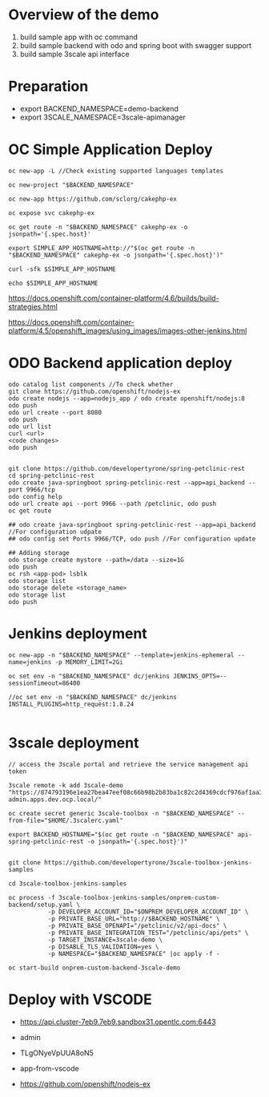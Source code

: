 # Overview of the demo
1. build sample app with oc command
2. build sample backend with odo and spring boot with swagger support
3. build sample 3scale api interface

# Preparation
-   export BACKEND_NAMESPACE=demo-backend
-   export 3SCALE_NAMESPACE=3scale-apimanager

# OC Simple Application Deploy
```
oc new-app -L //Check existing supported languages templates

oc new-project "$BACKEND_NAMESPACE"

oc new-app https://github.com/sclorg/cakephp-ex

oc expose svc cakephp-ex

oc get route -n "$BACKEND_NAMESPACE" cakephp-ex -o jsonpath='{.spec.host}'

export SIMPLE_APP_HOSTNAME=http://"$(oc get route -n "$BACKEND_NAMESPACE" cakephp-ex -o jsonpath='{.spec.host}')"

curl -sfk $SIMPLE_APP_HOSTNAME

echo $SIMPLE_APP_HOSTNAME
```

https://docs.openshift.com/container-platform/4.6/builds/build-strategies.html

https://docs.openshift.com/container-platform/4.5/openshift_images/using_images/images-other-jenkins.html

# ODO Backend application deploy
```
odo catalog list components //To check whether
git clone https://github.com/openshift/nodejs-ex
odo create nodejs --app=nodejs_app / odo create openshift/nodejs:8
odo push
odo url create --port 8080
odo push
odo url list
curl <url>
<code changes>
odo push


git clone https://github.com/developertyrone/spring-petclinic-rest
cd spring-petclinic-rest
odo create java-springboot spring-petclinic-rest --app=api_backend --port 9966/tcp
odo config help
odo url create api --port 9966 --path /petclinic, odo push
oc get route

## odo create java-springboot spring-petclinic-rest --app=api_backend //For configuration udpate
## odo config set Ports 9966/TCP, odo push //For configuration update

## Adding storage
odo storage create mystore --path=/data --size=1G
odo push
oc rsh <app-pod> lsblk
odo storage list
odo storage delete <storage_name>
odo storage list
odo push
```

# Jenkins deployment
```
oc new-app -n "$BACKEND_NAMESPACE" --template=jenkins-ephemeral --name=jenkins -p MEMORY_LIMIT=2Gi

oc set env -n "$BACKEND_NAMESPACE" dc/jenkins JENKINS_OPTS=--sessionTimeout=86400

//oc set env -n "$BACKEND_NAMESPACE" dc/jenkins INSTALL_PLUGINS=http_request:1.8.24
 
```

# 3scale deployment
```
// access the 3scale portal and retrieve the service management api token

3scale remote -k add 3scale-demo "https://874793196e1ea27bea47eef08c66b98b2b83ba1c82c2d4369cdcf976af1aa35d@3scale-admin.apps.dev.ocp.local/"

oc create secret generic 3scale-toolbox -n "$BACKEND_NAMESPACE" --from-file="$HOME/.3scalerc.yaml"

export BACKEND_HOSTNAME="$(oc get route -n "$BACKEND_NAMESPACE" api-spring-petclinic-rest -o jsonpath='{.spec.host}')"


git clone https://github.com/developertyrone/3scale-toolbox-jenkins-samples

cd 3scale-toolbox-jenkins-samples

oc process -f 3scale-toolbox-jenkins-samples/onprem-custom-backend/setup.yaml \
           -p DEVELOPER_ACCOUNT_ID="$ONPREM_DEVELOPER_ACCOUNT_ID" \
           -p PRIVATE_BASE_URL="http://$BACKEND_HOSTNAME" \
           -p PRIVATE_BASE_OPENAPI="/petclinic/v2/api-docs" \
           -p PRIVATE_BASE_INTEGRATION_TEST="/petclinic/api/pets" \
           -p TARGET_INSTANCE=3scale-demo \
           -p DISABLE_TLS_VALIDATION=yes \
           -p NAMESPACE="$BACKEND_NAMESPACE" |oc apply -f -

oc start-build onprem-custom-backend-3scale-demo

```

# Deploy with VSCODE

- https://api.cluster-7eb9.7eb9.sandbox31.opentlc.com:6443
- admin
- TLgONyeVpUUA8oN5

- app-from-vscode
- https://github.com/openshift/nodejs-ex
